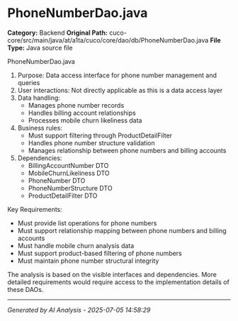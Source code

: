 # PhoneNumberDao.java

**Category:** Backend
**Original Path:** cuco-core/src/main/java/at/a1ta/cuco/core/dao/db/PhoneNumberDao.java
**File Type:** Java source file

PhoneNumberDao.java
1. Purpose: Data access interface for phone number management and queries
2. User interactions: Not directly applicable as this is a data access layer
3. Data handling:
   - Manages phone number records
   - Handles billing account relationships
   - Processes mobile churn likeliness data
4. Business rules:
   - Must support filtering through ProductDetailFilter
   - Handles phone number structure validation
   - Manages relationship between phone numbers and billing accounts
5. Dependencies:
   - BillingAccountNumber DTO
   - MobileChurnLikeliness DTO
   - PhoneNumber DTO
   - PhoneNumberStructure DTO
   - ProductDetailFilter DTO

Key Requirements:
- Must provide list operations for phone numbers
- Must support relationship mapping between phone numbers and billing accounts
- Must handle mobile churn analysis data
- Must support product-based filtering of phone numbers
- Must maintain phone number structural integrity

The analysis is based on the visible interfaces and dependencies. More detailed requirements would require access to the implementation details of these DAOs.

---
*Generated by AI Analysis - 2025-07-05 14:58:29*
